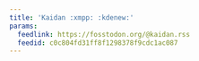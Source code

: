 ```yaml
---
title: 'Kaidan :xmpp: :kdenew:'
params:
  feedlink: https://fosstodon.org/@kaidan.rss
  feedid: c0c804fd31ff8f1298378f9cdc1ac087
---
```

